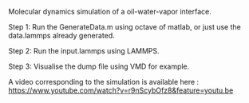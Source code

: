 

Molecular dynamics simulation of a oil-water-vapor interface.

Step 1: Run the GenerateData.m using octave of matlab, or just use the data.lammps already generated.

Step 2: Run the input.lammps using LAMMPS.

Step 3: Visualise the dump file using VMD for example.

A video corresponding to the simulation is available here : https://www.youtube.com/watch?v=r9nScybOfz8&feature=youtu.be
